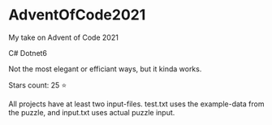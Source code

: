 # AdventOfCode2021
My take on Advent of Code 2021

C# Dotnet6

Not the most elegant or efficiant ways, but it kinda works.

Stars count: 25 :star: 

All projects have at least two input-files. test.txt uses the example-data from the puzzle, and input.txt uses actual puzzle input.
